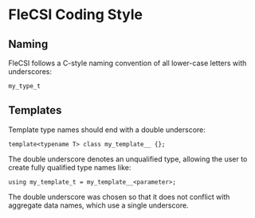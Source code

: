 # FleCSI Coding Style

## Naming

FleCSI follows a C-style naming convention of all lower-case letters
with underscores:

    my_type_t

## Templates

Template type names should end with a double underscore:

    template<typename T> class my_template__ {};

The double underscore denotes an unqualified type, allowing the user to
create fully qualified type names like:

    using my_template_t = my_template__<parameter>;

The double underscore was chosen so that it does not conflict with
aggregate data names, which use a single underscore.

<!-- vim: set tabstop=2 shiftwidth=2 expandtab fo=cqt tw=72 : -->
